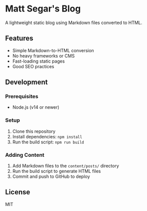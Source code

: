 # Matt Segar's Blog

A lightweight static blog using Markdown files converted to HTML.

## Features

- Simple Markdown-to-HTML conversion
- No heavy frameworks or CMS
- Fast-loading static pages
- Good SEO practices

## Development

### Prerequisites

- Node.js (v14 or newer)

### Setup

1. Clone this repository
2. Install dependencies: `npm install`
3. Run the build script: `npm run build`

### Adding Content

1. Add Markdown files to the `content/posts/` directory
2. Run the build script to generate HTML files
3. Commit and push to GitHub to deploy

## License

MIT